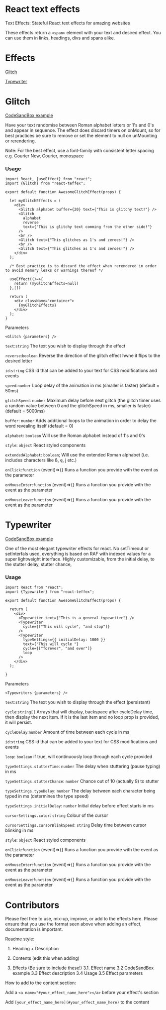# React text effects

Text Effects: Stateful React text effects for amazing websites

These effects return a `<span>` element with your text and desired effect. You can use them in links, headings, divs and spans alike.

# Effects

[Glitch](#glitch)

[Typewriter](#typewriter)


<a name="glitch"></a>

# Glitch

[CodeSandBox example](https://codesandbox.io/s/react-teffex-example-c759r)

Have your text randomise between Roman alphabet letters or 1's and 0's and appear in sequence. The effect does discard timers on onMount, so for best practices be sure to remove or set the element to null on unMounting or rerendering.

Note: For the best effect, use a font-family with consistent letter spacing e.g. Courier New, Courier, monospace
### Usage


````
import React, {useEffect} from "react";
import {Glitch} from "react-teffex";

export default function AwesomeGlitchEffect(props) {

  let myGlitchEffects = (
    <div>
      <Glitch alphabet buffer={20} text={"This is glitchy text!"} />
      <Glitch
        alphabet
        reverse
        text={"This is glitchy text comming from the other side!"}
      />
      <br />
      <Glitch text={"This glitches as 1's and zeroes!"} />
      <br />
      <Glitch text={"This glitches as 1's and zeroes!"} />
    </div>
  );

  /* Best practice is to discard the effect when rerendered in order to avoid memory leaks or warnings thereof */

  useEffect(()=>{
    return (myGlitchEffects=null)
  },[])

  return (
    <div className="container">
      {myGlitchEffects}
    </div>
  );
}
````

Parameters

`<Glitch {parameters} />`

`text`:`string` The text you wish to display through the effect

`reverse`:`boolean` Reverse the direction of the glitch effect hwne it flips to the desired letter

`id`:`string` CSS id that can be added to your text for CSS modifications and events

`speed`:`number` Loop delay of the animation in ms (smaller is faster) (default = 50ms)

`glitchSpeed`: `number` Maximum delay before next glitch (the glitch timer uses a random value between 0 and the glitchSpeed in ms, smaller is faster) (default = 5000ms)

`buffer`: `number` Adds additional loops to the animation in order to delay the word revealing itself (default = 0)
  
`alphabet`: `boolean` Will use the Roman alphabet instead of 1's and 0's

`style`: `object` React styled components

`extendedAlphabet`: `boolean`; Will use the extended Roman alphabet (i.e. includes characters like ß, ę, į etc.)

`onClick`:`function` (event)=>{} Runs a function you provide with the event as the parameter

`onMouseEnter`:`function` (event)=>{} Runs a function you provide with the event as the parameter

`onMouseLeave`:`function` (event)=>{} Runs a function you provide with the event as the parameter

<a name="typewriter"></a>

# Typewriter

[CodeSandBox example](https://codesandbox.io/s/react-teffex-typewriter-example-wx8ib)

One of the most elegant typewriter effects for react. No setTimeout or setInterfals used, everything is based on RAF with indexed values for a super lightweight interface. Highly customizable, from the initial delay, to the stutter delay, stutter chance,  

### Usage


````
import React from "react";
import {Typewriter} from "react-teffex";

export default function AwesomeGlitchEffect(props) {

  return (
    <div>
      <Typewriter text={"This is a general typewriter"} />
      <Typewriter
        cycle={["This will cycle", "and stop"]}
      />
      <Typewriter
        typeSettings={{ initialDelay: 1000 }}
        text={"This will cycle "}
        cycle={["forever", "and ever"]}
        loop
      />
    </div>
  );

}
````

Parameters

`<Typewriters {parameters} />`

`text`:`string` The text you wish to display through the effect (persistant)

`cycle`:`string[]` Arrays that will display, backspace after cycleDelay time, then display the next item. If it is the last item and no loop prop is provided, it will persist.

`cycleDelay`:`number` Amount of time between each cycle in ms

`id`:`string` CSS id that can be added to your text for CSS modifications and events

`loop`: `boolean` if true, will continuously loop through each cycle provided

`typeSettings.stutterTime`: `number` The delay when stuttering (pause typing) in ms

`typeSettings.stutterChance`: `number` Chance out of 10 (actually 9) to stutter

`typeSettings.typeDelay`: `number` The delay between each character being typed in ms (determines the type speed)

`typeSettings.initialDelay`: `number` Initial delay before effect starts in ms

`cursorSettings.color`: `string` Colour of the cursor

`cursorSettings.cursorBlinkSpeed`: `string` Delay time between cursor blinking in ms

`style`: `object` React styled components

`onClick`:`function` (event)=>{} Runs a function you provide with the event as the parameter

`onMouseEnter`:`function` (event)=>{} Runs a function you provide with the event as the parameter

`onMouseLeave`:`function` (event)=>{} Runs a function you provide with the event as the parameter

# Contributors

Please feel free to use, mix-up, improve, or add to the effects here. Please ensure that you use the format seen above when adding an effect, documentation is important.

Readme style:

1) Heading + Description

2) Contents (edit this when adding)

3) Effects (Be sure to include these!)
   3.1. Effect name
   3.2 CodeSandBox example
   3.3 Effect description
   3.4 Usage
   3.5 Effect parameters

How to add to the content section:

Add a `<a name="#your_effect_name_here"></a>` before your effect's section

Add `[your_effect_name_here](#your_effect_name_here)` to the content
